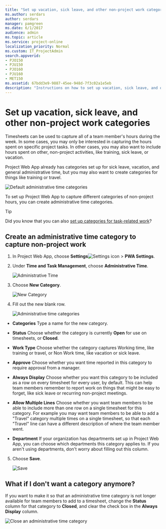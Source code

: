 ```yaml
---
title: "Set up vacation, sick leave, and other non-project work categories"
ms.author: serdars
author: serdars
manager: pamgreen
ms.date: 6/1/2017
audience: admin
ms.topic: article
ms.service: project-online
localization_priority: Normal
ms.custom: IT_ProjectAdmin
search.appverid:
- PJO150
- PJU150
- PJO160
- PJU160
- MET150
ms.assetid: 67bdd3e9-9887-45ee-948d-7f3c02a1e5eb
description: "Instructions on how to set up vacation, sick leave, and other non-project work categories using Project Web App."
---
```


# Set up vacation, sick leave, and other non-project work categories

  
Timesheets can be used to capture all of a team member's hours during the week. In some cases, you may only be interested in capturing the hours spent on specific project tasks. In other cases, you may also want to include hours spent on other, non-project activities, like training, sick leave, or vacation.
  
Project Web App already has categories set up for sick leave, vacation, and general administrative time, but you may also want to create categories for things like training or travel.
  
![Default administrative time categories](media/78185956-cf54-4d59-8a8c-151a3528e7bd.png)
  
To set up Project Web App to capture different categories of non-project hours, you can create administrative time categories. 
  
> [!TIP]
> Did you know that you can also [set up categories for task-related work](set-up-categories-for-timesheet-rows.md)? 
  
## Create an administrative time category to capture non-project work
<a name="__top"> </a>

1. In Project Web App, choose **Settings**![Settings icon](media/22ecb306-849a-4d04-8885-fe49ec9df8ce.png) \> **PWA Settings**.
    
2. Under **Time and Task Management**, choose **Administrative Time**.
    
    ![Administrative Time](media/4896ba27-b3e7-46d4-8ce6-f473bdefbb35.png)
  
3. Choose **New Category**.
    
    ![New Category](media/0622104d-d8a5-4b21-8b89-85555df6f562.png)
  
4. Fill out the new blank row.
    
    ![Administrative time categories](media/1e832472-4865-4ddb-be29-5befe21699b6.png)
  
  - **Categories** Type a name for the new category. 
    
  - **Status** Choose whether the category is currently **Open** for use on timesheets, or **Closed**.
    
  - **Work Type** Choose whether the category captures Working time, like training or travel, or Non Work time, like vacation or sick leave. 
    
  - **Approve** Choose whether you want time reported in this category to require approval from a manager. 
    
  - **Always Display** Choose whether you want this category to be included as a row on every timesheet for every user, by default. This can help team members remember to report work on things that might be easy to forget, like sick leave or recurring non-project meetings. 
    
  - **Allow Multiple Lines** Choose whether you want team members to be able to include more than one row on a single timesheet for this category. For example you may want team members to be able to add a "Travel" category multiple times on a single timesheet, so that each "Travel" line can have a different description of where the team member went. 
    
  - **Department** If your organization has departments set up in Project Web App, you can choose which departments this category applies to. If you aren't using departments, don't worry about filling out this column. 
    
5. Choose **Save**.
    
    ![Save](media/83ba3601-24f5-4d9e-87d9-9279cdf10c93.png)
  
## What if I don't want a category anymore?
<a name="__top"> </a>

If you want to make it so that an administrative time category is not longer available for team members to add to a timesheet, change the **Status** column for that category to **Closed**, and clear the check box in the **Always Display** column. 
  
![Close an administrative time category](media/3a5b44cd-b46f-46d6-9c39-0078d229069e.png)
  


